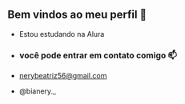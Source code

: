 ## Bem vindos ao meu perfil 💙

- Estou estudando na Alura

- ### você pode entrar em contato comigo 📫

- nerybeatriz56@gmail.com
- @bianery._ 
